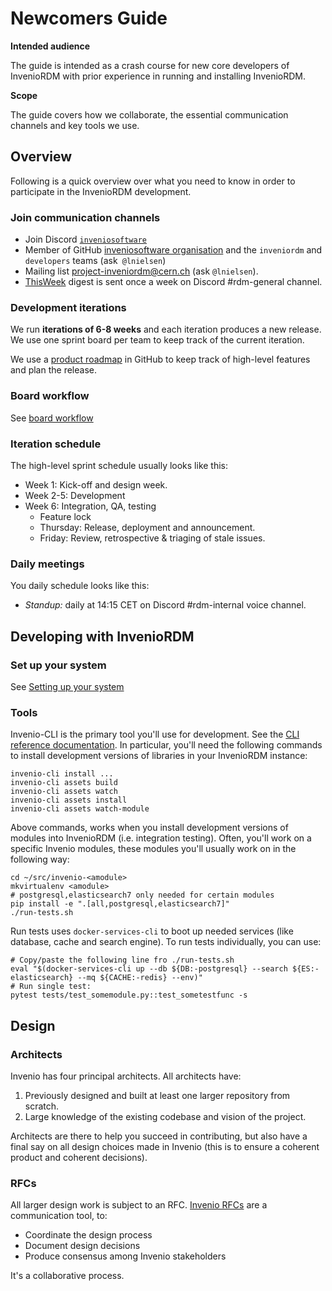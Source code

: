 # Newcomers Guide

**Intended audience**

The guide is intended as a crash course for new core developers of InvenioRDM with prior experience in running and installing InvenioRDM.

**Scope**

The guide covers how we collaborate, the essential communication channels and key tools we use.

## Overview

Following is a quick overview over what you need to know in order to participate in the InvenioRDM development.

### Join communication channels

- Join Discord [``inveniosoftware``](https://discord.gg/8qatqBC)
- Member of GitHub [inveniosoftware organisation](https://github.com/inveniosoftware/opensource/blob/master/repositories.yml) and the ``inveniordm`` and ``developers`` teams (ask`` @lnielsen``)
- Mailing list project-inveniordm@cern.ch (ask ``@lnielsen``).
- [ThisWeek](https://github.com/inveniosoftware/thisweek) digest is sent once a week on Discord #rdm-general channel.

### Development iterations

We run **iterations of 6-8 weeks** and each iteration produces a new release. We use one sprint board per team to keep track of the current iteration.

We use a [product roadmap](../community/roadmap.md) in GitHub to keep track of high-level features and plan the release.

### Board workflow

See [board workflow](board-workflow.md)

### Iteration schedule

The high-level sprint schedule usually looks like this:

- Week 1: Kick-off and design week.
- Week 2-5: Development
- Week 6: Integration, QA, testing
    - Feature lock
    - Thursday: Release, deployment and announcement.
    - Friday: Review, retrospective & triaging of stale issues.

### Daily meetings

You daily schedule looks like this:

- *Standup:* daily at 14:15 CET on Discord #rdm-internal voice channel.

## Developing with InvenioRDM

### Set up your system

See [Setting up your system](https://invenio.readthedocs.io/en/latest/getting-started/development-environment.html)

### Tools

Invenio-CLI is the primary tool you'll use for development. See the [CLI reference documentation](https://inveniordm.docs.cern.ch/reference/cli/). In particular, you'll need the following commands to install development versions of libraries in your InvenioRDM instance:

```
invenio-cli install ...
invenio-cli assets build
invenio-cli assets watch
invenio-cli assets install
invenio-cli assets watch-module
```

Above commands, works when you install development versions of modules into InvenioRDM (i.e. integration testing). Often, you'll work on a specific Invenio modules, these modules you'll usually work on in the following way:

```
cd ~/src/invenio-<amodule>
mkvirtualenv <amodule>
# postgresql,elasticsearch7 only needed for certain modules
pip install -e ".[all,postgresql,elasticsearch7]"
./run-tests.sh
```

Run tests uses ``docker-services-cli`` to boot up needed services (like database, cache and search engine). To run tests individually, you can use:

```
# Copy/paste the following line fro ./run-tests.sh
eval "$(docker-services-cli up --db ${DB:-postgresql} --search ${ES:-elasticsearch} --mq ${CACHE:-redis} --env)"
# Run single test:
pytest tests/test_somemodule.py::test_sometestfunc -s
```

## Design

### Architects

Invenio has four principal architects. All architects have:

1. Previously designed and built at least one larger repository from scratch.
2. Large knowledge of the existing codebase and vision of the project.

Architects are there to help you succeed in contributing, but also have a final say on all design choices made in Invenio (this is to ensure a coherent product and coherent decisions).

### RFCs

All larger design work is subject to an RFC. [Invenio RFCs](https://github.com/inveniosoftware/rfcs) are a communication tool, to:

- Coordinate the design process
- Document design decisions
- Produce consensus among Invenio stakeholders

It's a collaborative process.
